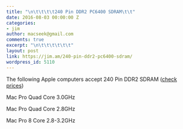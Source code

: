 ```yaml
---
title: "\n\t\t\t\t240 Pin DDR2 PC6400 SDRAM\t\t"
date: 2016-08-03 00:00:00 Z
categories:
- jim
author: macseek@gmail.com
comments: true
excerpt: "\n\t\t\t\t\t\t"
layout: post
link: https://jim.am/240-pin-ddr2-pc6400-sdram/
wordpress_id: 5110
---
```


The following Apple computers accept 240 Pin DDR2 SDRAM ([check prices](http://amzn.to/2avabZK))




Mac Pro Quad Core 3.0GHz




Mac Pro Quad Core 2.8GHz




Mac Pro 8 Core 2.8-3.2GHz


		
